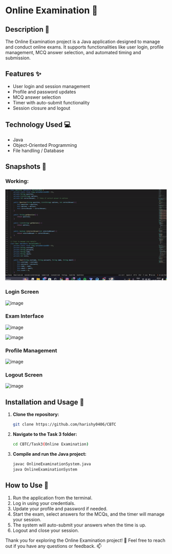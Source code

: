 # Online Examination 📝

## Description 📝

The Online Examination project is a Java application designed to manage and conduct online exams. It supports functionalities like user login, profile management, MCQ answer selection, and automated timing and submission.

## Features ✨

- User login and session management
- Profile and password updates
- MCQ answer selection
- Timer with auto-submit functionality
- Session closure and logout

## Technology Used 💻

- Java
- Object-Oriented Programming
- File handling / Database

## Snapshots 📸

### Working:

![image](https://github.com/harishy0406/CBTC/blob/main/TASK3.gif)

### Login Screen

![image](https://github.com/harishy0406/CBTC/assets/142865295/dc8566be-17ed-44de-ad3d-dc9ec2f5da2d)


### Exam Interface

![image](https://github.com/harishy0406/CBTC/assets/142865295/33dbd463-6530-47e1-9a4b-654e8c53210b)

![image](https://github.com/harishy0406/CBTC/assets/142865295/2925bb0c-bc39-4173-af4f-7e426668a948)


### Profile Management

![image](https://github.com/harishy0406/CBTC/assets/142865295/e0dc0311-51cf-455f-970e-d14c45dd53f5)


### Logout Screen

![image](https://github.com/harishy0406/CBTC/assets/142865295/83af0ea6-2ed3-4624-9907-e04e539c97f4)


## Installation and Usage 🚀

1. **Clone the repository:**
    ```bash
    git clone https://github.com/harishy0406/CBTC
    ```

2. **Navigate to the Task 3 folder:**
    ```bash
    cd CBTC/Task3(Online Examination)
    ```

3. **Compile and run the Java project:**
    ```bash
    javac OnlineExaminationSystem.java
    java OnlineExaminationSystem
    ```

## How to Use 📝

1. Run the application from the terminal.
2. Log in using your credentials.
3. Update your profile and password if needed.
4. Start the exam, select answers for the MCQs, and the timer will manage your session.
5. The system will auto-submit your answers when the time is up.
6. Logout and close your session.

Thank you for exploring the Online Examination project! 🎉 Feel free to reach out if you have any questions or feedback. 📫
